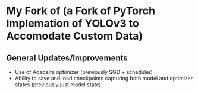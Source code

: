 # My Fork of (a Fork of PyTorch Implemation of YOLOv3 to Accomodate Custom Data)

## General Updates/Improvements
* Use of Adadelta optimizer (previously SGD + scheduler)
* Ability to save and load checkpoints capturing both model and optimizer states (previously just model state)
